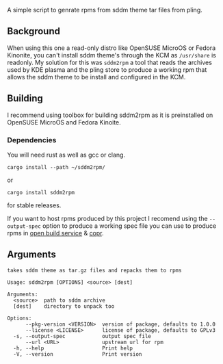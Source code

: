 A simple script to genrate rpms from sddm theme tar files from pling.

## Background
When using this one a read-only distro like OpenSUSE MicroOS or Fedora Kinonite, you can't install sddm theme's through the KCM as `/usr/share` is readonly. My solution for this was `sddm2rpm` a tool that reads the archives used by KDE plasma and the pling store to produce a working rpm that allows the sddm theme to be install and configured in the KCM.

## Building 

I recommend using toolbox for building sddm2rpm as it is preinstalled on OpenSUSE MicroOS and Fedora Kinoite. 

### Dependencies 

You will need rust as well as gcc or clang. 

```
cargo install --path ~/sddm2rpm/
```
or 
```
cargo install sddm2rpm
```
for stable releases. 

If you want to host rpms produced by this project I recomend using the `--output-spec` option to produce a working spec file you can use to produce rpms in [open build service](https://build.opensuse.org) & [copr](https://copr.fedorainfracloud.org).

## Arguments

```
takes sddm theme as tar.gz files and repacks them to rpms

Usage: sddm2rpm [OPTIONS] <source> [dest]

Arguments:
  <source>  path to sddm archive
  [dest]    directory to unpack too

Options:
      --pkg-version <VERSION>  version of package, defaults to 1.0.0
      --license <LICENSE>      license of package, defaults to GPLv3
  -s, --output-spec            output spec file
      --url <URL>              upstream url for rpm
  -h, --help                   Print help
  -V, --version                Print version

```
